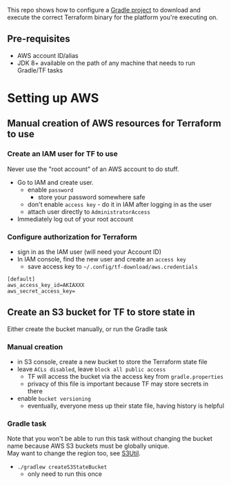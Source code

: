 This repo shows how to configure a [Gradle project](build.gradle) to download 
and execute the correct Terraform binary for the platform you're executing on.


## Pre-requisites
 
* AWS account ID/alias
* JDK 8+ available on the path of any machine that needs to run Gradle/TF tasks

# Setting up AWS

## Manual creation of AWS resources for Terraform to use

### Create an IAM user for TF to use

Never use the "root account" of an AWS account to do stuff.

* Go to IAM and create user.
    * enable `password`
        * store your password somewhere safe
    * don't enable `access key` - do it in IAM after logging in as the user
    * attach user directly to `AdministratorAccess`
* Immediately log out of your root account


### Configure authorization for Terraform

* sign in as the IAM user (will need your Account ID)
* In IAM console, find the new user and create an `access key`
    * save access key to `~/.config/tf-download/aws.credentials`  
```
[default]
aws_access_key_id=AKIAXXX
aws_secret_access_key=
```


## Create an S3 bucket for TF to store state in

Either create the bucket manually, or run the Gradle task

### Manual creation 

* in S3 console, create a new bucket to store the Terraform state file
* leave `ACLs disabled`, leave `block all public access`
    * TF will access the bucket via the access key from `gradle.properties`
    * privacy of this file is important because TF may store secrets in there
* enable `bucket versioning`
    * eventually, everyone mess up their state file, having history is helpful

### Gradle task

Note that you won't be able to run this task without changing the bucket name
because AWS S3 buckets must be globally unique.  
May want to change the region too, see 
[S3Util](buildSrc/src/main/groovy/tfdownload/S3Util.groovy).

* `./gradlew createS3StateBucket`
    * only need to run this once 

